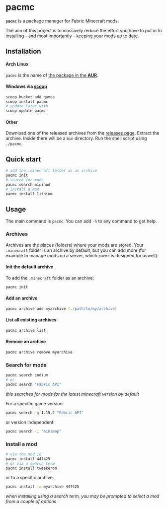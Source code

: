 # pacmc

**`pacmc`** is a package manager for Fabric Minecraft mods.

The aim of this project is to massively reduce the effort you have to put in to installing - and most importantly -
keeping your mods up to date.

## Installation

#### Arch Linux

`pacmc` is the name of [the package in the **AUR**](https://aur.archlinux.org/packages/pacmc/).

#### Windows via [scoop](https://scoop.sh)

```sh
scoop bucket add games
scoop install pacmc
# update later with
scoop update pacmc
```

#### Other

Download one of the released archives from the [releases page](https://github.com/bluefireoly/pacmc/releases).
Extract the archive. Inside there will be a `bin` directory.
Run the shell script using `./pacmc`.

## Quick start

```bash
# add the .minecraft folder as an archive
pacmc init
# search for mods
pacmc search minihud
# install a mod
pacmc install lithium
```

## Usage

The main command is `pacmc`. You can add `-h` to any command to get help.

### Archives

Archives are the places (folders) where your mods are stored. Your `.minecraft` folder is an archive by default, but you
can add more (for example to manage mods on a server, which `pacmc` is designed for aswell).

#### Init the default archive

To add the `.minecraft` folder as an archive:
```zsh
pacmc init
```

#### Add an archive

```zsh
pacmc archive add myarchive [./path/to/my/archive]
```

#### List all existing archives

```zsh
pacmc archive list
```

#### Remove an archive

```zsh
pacmc archive remove myarchive
```

### Search for mods

```zsh
pacmc search sodium
# or
pacmc search "Fabric API"
```

_this searches for mods for the latest minecraft version by default_

For a specific game version:

```zsh
pacmc search -g 1.15.2 "Fabric API"
```

or version independent:

```zsh
pacmc search -i "minimap"
```

### Install a mod

```zsh
# via the mod id
pacmc install 447425
# or via a search term
pacmc install tweakeroo
```

or to a specific archive:

```zsh
pacmc install -a myarchive 447425
```

_when installing using a search term, you may be prompted to select a mod from a couple of options_

